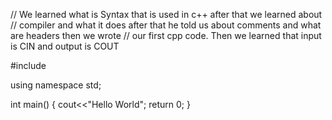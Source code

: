 // We learned what is Syntax that is used in c++ after that we learned about 
// compiler and what it does after that he told us about comments and what are headers then we wrote 
// our first cpp code. Then we learned that input is CIN and output is COUT

#include<iostream>

using namespace std;

int main()
{
      cout<<"Hello World";
      return 0;
}
